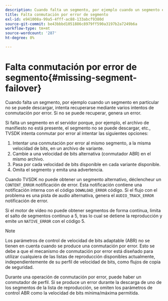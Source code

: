 ```yaml
---
description: Cuando falta un segmento, por ejemplo cuando un segmento en particular no se puede descargar, intenta recuperarse mediante varios intentos de conmutación por error. Si no se puede recuperar, genera un error.
title: Falta conmutación por error de segmento
exl-id: e941008a-99a5-4fff-ac88-133abcf9380d
source-git-commit: be43bbbd1051886c8979ff590a3197b2a7249b6a
workflow-type: tm+mt
source-wordcount: '287'
ht-degree: 0%

---
```


# Falta conmutación por error de segmento{#missing-segment-failover}

Cuando falta un segmento, por ejemplo cuando un segmento en particular no se puede descargar, intenta recuperarse mediante varios intentos de conmutación por error. Si no se puede recuperar, genera un error.

Si falta un segmento en el servidor porque, por ejemplo, el archivo de manifiesto no está presente, el segmento no se puede descargar, etc., TVSDK intenta conmutar por error al intentar las siguientes opciones:

1. Intentar una conmutación por error al mismo segmento, a la misma velocidad de bits, en un archivo de variante.
1. Cambie a una velocidad de bits alternativa (conmutador ABR) en el mismo archivo.
1. Pasa por cada velocidad de bits disponible en cada variante disponible.
1. Omita el segmento y emita una advertencia.

Cuando TVSDK no puede obtener un segmento alternativo, déclencheur un `CONTENT_ERROR` notificación de error. Esta notificación contiene una notificación interna con el código `DOWNLOAD_ERROR` código. Si el flujo con el problema es una pista de audio alternativa, genera el `AUDIO_TRACK_ERROR` notificación de error.

Si el motor de vídeo no puede obtener segmentos de forma continua, limita el salto de segmentos continuo a 5, tras lo cual se detiene la reproducción y emite un `NATIVE_ERROR` con el código 5.

>[!NOTE]
>
>Los parámetros de control de velocidad de bits adaptable (ABR) no se tienen en cuenta cuando se produce una conmutación por error. Esto se debe a que el mecanismo de conmutación por error está diseñado para utilizar cualquiera de las listas de reproducción disponibles actualmente, independientemente de su perfil de velocidad de bits, como flujos de copia de seguridad.
>
>Durante una operación de conmutación por error, puede haber un conmutador de perfil. Si se produce un error durante la descarga de uno de los segmentos de la lista de reproducción, se omiten los parámetros de control ABR como la velocidad de bits mínima/máxima permitida.
